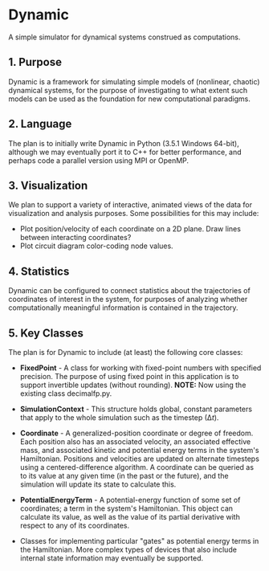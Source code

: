 # Dynamic
A simple simulator for dynamical systems construed as computations.

## 1. Purpose
Dynamic is a framework for simulating simple models of (nonlinear, chaotic) dynamical systems, for the purpose of investigating to what extent such models can be used as the foundation for new computational paradigms.

## 2. Language
The plan is to initially write Dynamic in Python (3.5.1 Windows 64-bit), although we may eventually port it to C++ for better performance, and perhaps code a parallel version using MPI or OpenMP.

## 3. Visualization
We plan to support a variety of interactive, animated views of the data for visualization and analysis purposes.  Some possibilities for this may include: 

* Plot position/velocity of each coordinate on a 2D plane.  Draw lines between interacting coordinates?
* Plot circuit diagram color-coding node values.

## 4. Statistics
Dynamic can be configured to connect statistics about the trajectories of coordinates of interest in the system, for purposes of analyzing whether computationally meaningful information is contained in the trajectory.

## 5. Key Classes
The plan is for Dynamic to include (at least) the following core classes:

* **FixedPoint** - A class for working with fixed-point numbers with specified precision.  The purpose of using fixed point in this application is to support invertible updates (without rounding).  **NOTE:** Now using the existing class decimalfp.py.

* **SimulationContext** - This structure holds global, constant parameters that apply to the whole simulation such as the timestep (∆*t*).

* **Coordinate** - A generalized-position coordinate or degree of freedom.  Each position also has an associated velocity, an associated effective mass, and associated kinetic and potential energy terms in the system's Hamiltonian.  Positions and velocities are updated on alternate timesteps using a centered-difference algorithm.  A coordinate can be queried as to its value at any given time (in the past or the future), and the simulation will update its state to calculate this.

* **PotentialEnergyTerm** - A potential-energy function of some set of coordinates; a term in the system's Hamiltonian.  This object can calculate its value, as well as the value of its partial derivative with respect to any of its coordinates.

* Classes for implementing particular "gates" as potential energy terms in the Hamiltonian.  More complex types of devices that also include internal state information may eventually be supported.

